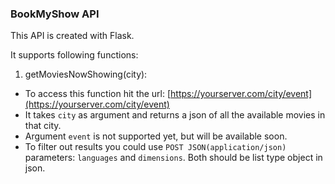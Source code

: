 ### BookMyShow API

This API is created with Flask.

It supports following functions:
1. getMoviesNowShowing(city):
- To access this function hit the url: [https://yourserver.com/city/event](https://yourserver.com/city/event)
- It takes `city` as argument and returns a json of all the available movies in that city.
- Argument `event` is not supported yet, but will be available soon.
- To filter out results you could use `POST JSON(application/json)` parameters: `languages` and `dimensions`. Both should be list type object in json. 